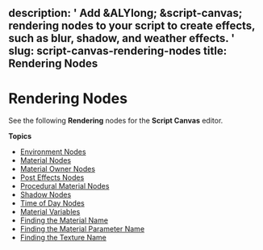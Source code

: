description: ' Add &ALYlong; &script-canvas; rendering nodes to your script to create
  effects, such as blur, shadow, and weather effects. '
slug: script-canvas-rendering-nodes
title: Rendering Nodes
---
# Rendering Nodes<a name="script-canvas-rendering-nodes"></a>

See the following **Rendering** nodes for the **Script Canvas** editor\. 

**Topics**
+ [Environment Nodes](script-canvas-environment-nodes.md)
+ [Material Nodes](script-canvas-materials-nodes.md)
+ [Material Owner Nodes](material-owner-nodes.md)
+ [Post Effects Nodes](script-canvas-post-effects-nodes.md)
+ [Procedural Material Nodes](script-canvas-procedural-material-nodes.md)
+ [Shadow Nodes](script-canvas-shadow-scripting-nodes.md)
+ [Time of Day Nodes](script-canvas-time-of-day-nodes.md)
+ [Material Variables](script-canvas-variable-material-node.md)
+ [Finding the Material Name](finding-materials-by-name.md)
+ [Finding the Material Parameter Name](material-param-names.md)
+ [Finding the Texture Name](finding-texture-by-names.md)